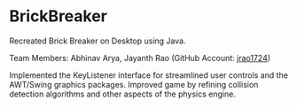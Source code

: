 # BrickBreaker
Recreated Brick Breaker on Desktop using Java. 

Team Members: Abhinav Arya, Jayanth Rao (GitHub Account: <a href="https://github.com/jrao1724">jrao1724</a>)

Implemented the KeyListener interface for streamlined user controls and the AWT/Swing graphics packages. Improved game by refining collision detection algorithms and other aspects of the physics engine.
